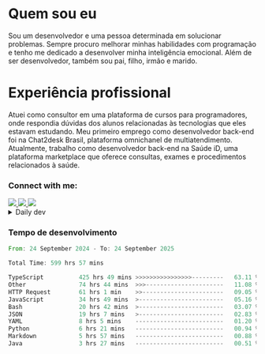 # Quem sou eu
Sou um desenvolvedor e uma pessoa determinada em solucionar problemas. Sempre procuro melhorar minhas habilidades com programação e tenho me dedicado a desenvolver minha inteligência emocional. Além de ser desenvolvedor, também sou pai, filho, irmão e marido.

# Experiência profissional
Atuei como consultor em uma plataforma de cursos para programadores, onde respondia dúvidas dos alunos relacionadas às tecnologias que eles estavam estudando.
Meu primeiro emprego como desenvolvedor back-end foi na Chat2desk Brasil, plataforma omnichanel de multiatendimento.
Atualmente, trabalho como desenvolvedor back-end na Saúde iD, uma plataforma marketplace que oferece consultas, exames e procedimentos relacionados à saúde.

### Connect with me:
<a href="https://www.linkedin.com/in/theusmoreira" target="_blank" >
<img src="https://img.shields.io/badge/linkedin-%230077B5.svg?&style=for-the-badge&logo=linkedin&logoColor=white ">
</a>
<a href="https://www.instagram.com/matheus.s.moreira/" target="_blank">
<img src="https://img.shields.io/badge/instagram-%23E4405F.svg?&style=for-the-badge&logo=instagram&logoColor=white">
</a>
<a href="mailto:matheussm301@gmail.com"  target="_blank">
<img src="https://img.shields.io/badge/gmail-%23E4405F.svg?&style=for-the-badge&logo=gmail&logoColor=white">
</a>


<details>
  <summary>Daily dev </summary>
<p>
  <a href="https://app.daily.dev/matheussantos"><img src="https://github.com/matheus-santos-moreira/matheus-santos-moreira/blob/master/devcard.svg" width="200" alt="Matheus Santos's Dev Card"/></a>
 </p>
</details>

<h3>Tempo de desenvolvimento</h3>

<!--START_SECTION:waka-->

```rust
From: 24 September 2024 - To: 24 September 2025

Total Time: 599 hrs 57 mins

TypeScript          425 hrs 49 mins >>>>>>>>>>>>>>>>---------   63.11 %
Other               74 hrs 44 mins  >>>----------------------   11.08 %
HTTP Request        61 hrs 1 min    >>-----------------------   09.05 %
JavaScript          34 hrs 49 mins  >------------------------   05.16 %
Bash                20 hrs 42 mins  >------------------------   03.07 %
JSON                19 hrs 7 mins   >------------------------   02.83 %
YAML                8 hrs 5 mins    -------------------------   01.20 %
Python              6 hrs 21 mins   -------------------------   00.94 %
Markdown            5 hrs 57 mins   -------------------------   00.88 %
Java                3 hrs 27 mins   -------------------------   00.51 %
```

<!--END_SECTION:waka-->
